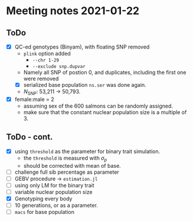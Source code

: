 # Meeting notes 2021-01-22

## ToDo
- [x] QC-ed genotypes (Binyam), with floating SNP removed
  - `plink` option added
    - `--chr 1-29`
    - `--exclude snp.dupvar`
  - Namely all SNP of postion 0, and duplicates, including the first one were removed
  - [x] serialized base population `ns.ser` was done again.
  - $N_{\text{SNP}}$: 53,211 $\to$ 50,793.
- [x] female:male = 2
  - assuming sex of the 600 salmons can be randomly assigned.
  - make sure that the constant nuclear population size is a multiple of 3.

## ToDo - cont.
- [x] using `threshold` as the parameter for binary trait simulation.
  - the `threshold` is measured with $\sigma_p$
  - should be corrected with mean of base.
- [ ] challenge full sib percentage as parameter
- [ ] GEBV procedure $\to$ `estimation.jl`
- [ ] using only LM for the binary trait
- [ ] variable nuclear population size
- [x] Genotyping every body
- [ ] 10 generations, or as a parameter.
- [ ] `macs` for base population